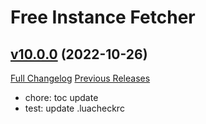 # Free Instance Fetcher

## [v10.0.0](https://github.com/LiangYuxuan/FreeInstanceFetcher/tree/v10.0.0) (2022-10-26)
[Full Changelog](https://github.com/LiangYuxuan/FreeInstanceFetcher/compare/v9.2.7...v10.0.0) [Previous Releases](https://github.com/LiangYuxuan/FreeInstanceFetcher/releases)

- chore: toc update  
- test: update .luacheckrc  
